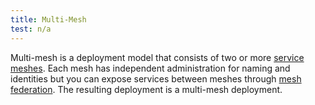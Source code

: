 ```yaml
---
title: Multi-Mesh
test: n/a
---
```


Multi-mesh is a deployment model that consists of two or more [service meshes](/es/docs/reference/glossary/#service-mesh).
Each mesh has independent administration for naming and identities but you can
expose services between meshes through [mesh federation](/es/docs/reference/glossary/#mesh-federation).
The resulting deployment is a multi-mesh deployment.
